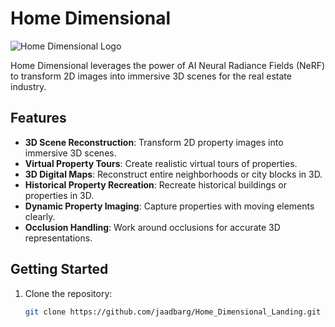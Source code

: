# Home Dimensional

![Home Dimensional Logo](./nerf3d.png)

Home Dimensional leverages the power of AI Neural Radiance Fields (NeRF) to transform 2D images into immersive 3D scenes for the real estate industry.

## Features

- **3D Scene Reconstruction**: Transform 2D property images into immersive 3D scenes.
- **Virtual Property Tours**: Create realistic virtual tours of properties.
- **3D Digital Maps**: Reconstruct entire neighborhoods or city blocks in 3D.
- **Historical Property Recreation**: Recreate historical buildings or properties in 3D.
- **Dynamic Property Imaging**: Capture properties with moving elements clearly.
- **Occlusion Handling**: Work around occlusions for accurate 3D representations.

## Getting Started

1. Clone the repository:
   ```bash
   git clone https://github.com/jaadbarg/Home_Dimensional_Landing.git
